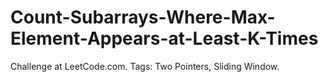 # Count-Subarrays-Where-Max-Element-Appears-at-Least-K-Times
Challenge at LeetCode.com. Tags: Two Pointers, Sliding Window.
